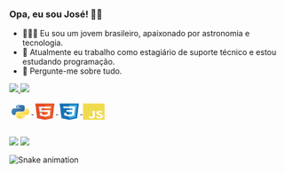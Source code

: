 ### Opa, eu sou José! 🖖🏾

- 👨🏾‍🚀 Eu sou um jovem brasileiro, apaixonado por astronomia e tecnologia. 
- 🔭 Atualmente eu trabalho como estagiário de suporte técnico e estou estudando programação. 
- 💬 Pergunte-me sobre tudo.

<div>
  <a href="https://github.com/josecunha0">
  <img height="180em" src="https://github-readme-stats.vercel.app/api?username=josecunha0&show_icons=true&theme=dark&include_all_commits=true&count_private=true"/>
 <img height="00em" src="https://github-readme-stats.vercel.app/api/top-langs/?username=josecunha0&layout=compact&langs_count=7&theme=dark"/>
</div
  
<div style="display: inline_block"><br>
  <img align="center" alt="Jose-Python" height="30" width="40" src="https://raw.githubusercontent.com/devicons/devicon/master/icons/python/python-original.svg">
  <img align="center" alt="Jose-HTML" height="30" width="40" src="https://raw.githubusercontent.com/devicons/devicon/master/icons/html5/html5-original.svg">
  <img align="center" alt="Jose-CSS" height="30" width="40" src="https://raw.githubusercontent.com/devicons/devicon/master/icons/css3/css3-original.svg">
  <img align="center" alt="Jose-Js" height="30" width="40" src="https://raw.githubusercontent.com/devicons/devicon/master/icons/javascript/javascript-plain.svg">
</div>
  
  ##
  
<div>
    <a href="https://www.linkedin.com/in/jos%C3%A9-fernando-cunha-da-silva-968096176" target="_blank"><img src="https://img.shields.io/badge/-LinkedIn-%230077B5?style=for-the-badge&logo=linkedin&logoColor=white" target="_blank"></a>
    <a href = "mailto:jose.f23@alunos.ifsc.edu.br"><img src="https://img.shields.io/badge/Gmail-D14836?style=for-the-badge&logo=gmail&logoColor=white" target="_blank"></a><br>
  
  ![Snake animation](https://github.com/josecunha0/josecunha0/blob/output/github-contribution-grid-snake.svg)
</div>
